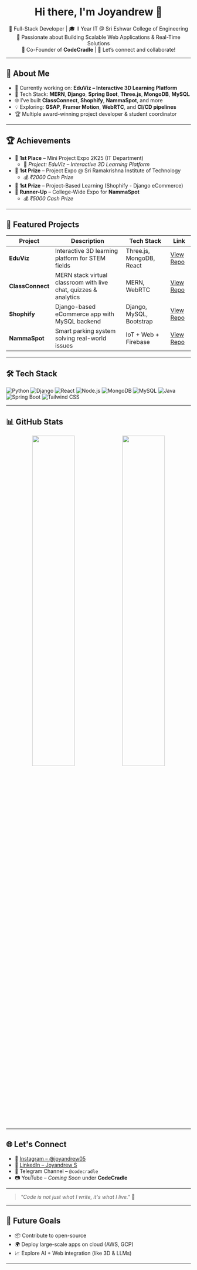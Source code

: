 <h1 align="center">Hi there, I'm Joyandrew 💙</h1>
<p align="center">
  🚀 Full-Stack Developer | 🎓 II Year IT @ Sri Eshwar College of Engineering <br/>
  🧠 Passionate about Building Scalable Web Applications & Real-Time Solutions <br/>
  📍 Co-Founder of <strong>CodeCradle</strong> | 💬 Let’s connect and collaborate!
</p>

---

## 💼 About Me

- 🔭 Currently working on: **EduViz – Interactive 3D Learning Platform**
- 🧠 Tech Stack: **MERN**, **Django**, **Spring Boot**, **Three.js**, **MongoDB**, **MySQL**
- 🌐 I’ve built **ClassConnect**, **Shophify**, **NammaSpot**, and more
- 💡 Exploring: **GSAP**, **Framer Motion**, **WebRTC**, and **CI/CD pipelines**
- 🏆 Multiple award-winning project developer & student coordinator

---

## 🏆 Achievements

- 🥇 **1st Place** – Mini Project Expo 2K25 (IT Department)
  - 📌 _Project: EduViz – Interactive 3D Learning Platform_
- 🥇 **1st Prize** – Project Expo @ Sri Ramakrishna Institute of Technology
  - 💰 _₹2000 Cash Prize_
- 🥇 **1st Prize** – Project-Based Learning (Shophify - Django eCommerce)
- 🥈 **Runner-Up** – College-Wide Expo for **NammaSpot**
  - 💰 _₹5000 Cash Prize_

---

## 🚀 Featured Projects

| Project | Description | Tech Stack | Link |
|--------|-------------|------------|------|
| **EduViz** | Interactive 3D learning platform for STEM fields | Three.js, MongoDB, React | [View Repo](#) |
| **ClassConnect** | MERN stack virtual classroom with live chat, quizzes & analytics | MERN, WebRTC | [View Repo](#) |
| **Shophify** | Django-based eCommerce app with MySQL backend | Django, MySQL, Bootstrap | [View Repo](#) |
| **NammaSpot** | Smart parking system solving real-world issues | IoT + Web + Firebase | [View Repo](#) |

---

## 🛠️ Tech Stack

![Python](https://img.shields.io/badge/-Python-181717?style=for-the-badge&logo=python)
![Django](https://img.shields.io/badge/-Django-092E20?style=for-the-badge&logo=django)
![React](https://img.shields.io/badge/-React-20232A?style=for-the-badge&logo=react)
![Node.js](https://img.shields.io/badge/-Node.js-339933?style=for-the-badge&logo=node.js)
![MongoDB](https://img.shields.io/badge/-MongoDB-4EA94B?style=for-the-badge&logo=mongodb)
![MySQL](https://img.shields.io/badge/-MySQL-4479A1?style=for-the-badge&logo=mysql)
![Java](https://img.shields.io/badge/-Java-007396?style=for-the-badge&logo=java)
![Spring Boot](https://img.shields.io/badge/-SpringBoot-6DB33F?style=for-the-badge&logo=spring-boot)
![Tailwind CSS](https://img.shields.io/badge/-TailwindCSS-38B2AC?style=for-the-badge&logo=tailwind-css)

---

## 📊 GitHub Stats

<p align="center">
  <img src="https://github-readme-stats.vercel.app/api?username=joyandrew-github&show_icons=true&theme=github_dark" width="48%" />
  <img src="https://github-readme-stats.vercel.app/api/top-langs/?username=joyandrew-github&layout=compact&theme=github_dark" width="48%" />
</p>

---

## 🌐 Let's Connect

- 🔗 [Instagram – @joyandrew05](https://instagram.com/joyandrew05)
- 🔗 [LinkedIn – Joyandrew S](#)
- 💬 Telegram Channel – `@codecradle`
- 📷 YouTube – *Coming Soon* under **CodeCradle**

---

> _"Code is not just what I write, it's what I live."_ 💙

---

## 🎯 Future Goals

- 📦 Contribute to open-source
- 🌍 Deploy large-scale apps on cloud (AWS, GCP)
- 📈 Explore AI + Web integration (like 3D & LLMs)

---

